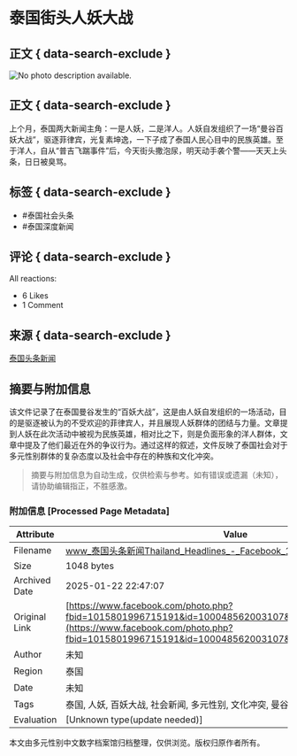 # 泰国街头人妖大战

## 正文 { data-search-exclude }


![No photo description available.](https://scontent-sjc3-1.xx.fbcdn.net/v/t39.30808-6/434344224_1015801993381858_8354696019287754017_n.jpg?_nc_cat=108&ccb=1-7&_nc_sid=127cfc&_nc_ohc=uGBHOprL9VwQ7kNvgGsdBks&_nc_zt=23&_nc_ht=scontent-sjc3-1.xx&_nc_gid=AGFTBJl802gfBk6cC1M2xIO&oh=00_AYBvRX7GAIH8KJTI2hURz5UOH1PMHhCuJz0TSmDia9t_pQ&oe=67954C3A)

## 正文 { data-search-exclude }
上个月，泰国两大新闻主角：一是人妖，二是洋人。人妖自发组织了一场“曼谷百妖大战”，驱逐菲律宾，光复素坤逸，一下子成了泰国人民心目中的民族英雄。至于洋人，自从“普吉飞踹事件”后，今天街头撒泡尿，明天动手袭个警——天天上头条，日日被臭骂。

## 标签 { data-search-exclude }
- #泰国社会头条
- #泰国深度新闻

## 评论 { data-search-exclude }
All reactions:
- 6 Likes
- 1 Comment

## 来源 { data-search-exclude }
[泰国头条新闻](https://www.facebook.com/ThailandHeadlines?__tn__=-UC*F)
<!-- tcd_original_link https://www.facebook.com/photo.php?fbid=1015801996715191&id=100048562003107&set=a.601755051453223 -->


## 摘要与附加信息

<!-- tcd_abstract -->
该文件记录了在泰国曼谷发生的“百妖大战”，这是由人妖自发组织的一场活动，目的是驱逐被认为的不受欢迎的菲律宾人，并且展现人妖群体的团结与力量。文章提到人妖在此次活动中被视为民族英雄，相对比之下，则是负面形象的洋人群体，文章中提及了他们最近在外的争议行为。通过这样的叙述，文件反映了泰国社会对于多元性别群体的复杂态度以及社会中存在的种族和文化冲突。
<!-- tcd_abstract_end -->

> 摘要与附加信息为自动生成，仅供检索与参考。如有错误或遗漏（未知），请协助编辑指正，不胜感激。

### 附加信息 [Processed Page Metadata]

| Attribute       | Value                                  |
|-----------------|----------------------------------------|
| Filename        | www_泰国头条新闻Thailand_Headlines_-_Facebook_1.md                             |
| Size            | 1048 bytes                           |
| Archived Date   | 2025-01-22 22:47:07                             |
| Original Link   | [https://www.facebook.com/photo.php?fbid=1015801996715191&id=100048562003107&set=a.601755051453223](https://www.facebook.com/photo.php?fbid=1015801996715191&id=100048562003107&set=a.601755051453223)                       |
| Author          | 未知                               |
| Region          | 泰国                               |
| Date            | 未知                                 |
| Tags            | 泰国, 人妖, 百妖大战, 社会新闻, 多元性别, 文化冲突, 曼谷, 菲律宾, 民族英雄, 人妖组织                                 |
| Evaluation            | [Unknown type(update needed)]                                 |
<!-- tcd_table_end -->

本文由多元性别中文数字档案馆归档整理，仅供浏览。版权归原作者所有。
